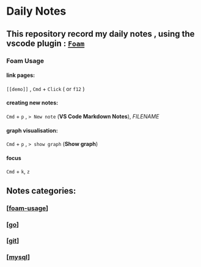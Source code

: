 # Daily Notes

## This repository record my daily notes , using the vscode plugin : [`Foam`](https://github.com/foambubble/foam)

### Foam Usage

#### link pages: 
`[[demo]]` , `Cmd` + `Click` ( or `f12` )
   
#### creating new notes:
`Cmd` + `p` , `> New note` (**VS Code Markdown Notes**), *FILENAME*

#### graph visualisation:
`Cmd` + `p` , `> show graph` (**Show graph**)

#### focus
`Cmd` + `k`, `z` 

## Notes categories: 

### [[foam-usage]] 
### [[go]]
### [[git]]
### [[mysql]]


[//begin]: # "Autogenerated link references for markdown compatibility"
[foam-usage]: foam-usage "Foam Usage"
[go]: go "Go"
[git]: git "Git"
[mysql]: mysql "Mysql"
[//end]: # "Autogenerated link references"
